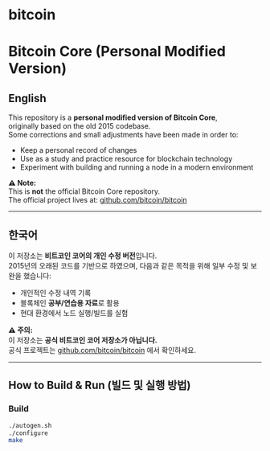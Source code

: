 # bitcoin
# Bitcoin Core (Personal Modified Version)

## English
This repository is a **personal modified version of Bitcoin Core**,  
originally based on the old 2015 codebase.  
Some corrections and small adjustments have been made in order to:  
- Keep a personal record of changes  
- Use as a study and practice resource for blockchain technology  
- Experiment with building and running a node in a modern environment  

**⚠️ Note:**  
This is **not** the official Bitcoin Core repository.  
The official project lives at: [github.com/bitcoin/bitcoin](https://github.com/bitcoin/bitcoin)

---

## 한국어
이 저장소는 **비트코인 코어의 개인 수정 버전**입니다.  
2015년의 오래된 코드를 기반으로 하였으며, 다음과 같은 목적을 위해 일부 수정 및 보완을 했습니다:  
- 개인적인 수정 내역 기록  
- 블록체인 **공부/연습용 자료**로 활용  
- 현대 환경에서 노드 실행/빌드를 실험  

**⚠️ 주의:**  
이 저장소는 **공식 비트코인 코어 저장소가 아닙니다.**  
공식 프로젝트는 [github.com/bitcoin/bitcoin](https://github.com/bitcoin/bitcoin) 에서 확인하세요.

---

## How to Build & Run (빌드 및 실행 방법)

### Build
```bash
./autogen.sh
./configure
make
